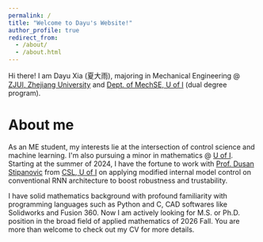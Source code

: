 ```yaml
---
permalink: /
title: "Welcome to Dayu's Website!"
author_profile: true
redirect_from: 
  - /about/
  - /about.html
---
```


Hi there! I am Dayu Xia (夏大雨), majoring in Mechanical Engineering @ [ZJUI, Zhejiang University](https://zjui.intl.zju.edu.cn/en) and [Dept. of MechSE, U of I](https://mechse.illinois.edu/) (dual degree program).

About me
======
As an ME student, my interests lie at the intersection of control science and machine learning. I'm also pursuing a minor in mathematics @ [U of I](https://illinois.edu/). Starting at the summer of 2024, I have the fortune to work with [Prof. Dusan Stipanovic](https://ise.illinois.edu/directory/profile/dusan) from [CSL, U of I](https://csl.illinois.edu/) on applying modified internal model control on conventional RNN architecture to boost robustness and trustability.

I have solid mathematics background with profound familiarity with programming languages such as Python and C, CAD softwares like Solidworks and Fusion 360. Now I am actively looking for M.S. or Ph.D. position in the broad field of applied mathematics of 2026 Fall. You are more than welcome to check out my CV for more details.
